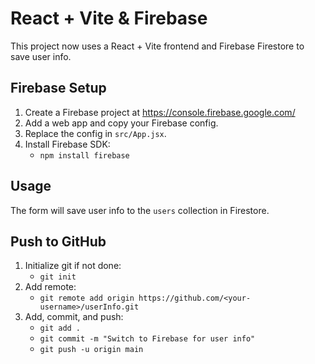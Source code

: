 

# React + Vite & Firebase

This project now uses a React + Vite frontend and Firebase Firestore to save user info.

## Firebase Setup
1. Create a Firebase project at https://console.firebase.google.com/
2. Add a web app and copy your Firebase config.
3. Replace the config in `src/App.jsx`.
4. Install Firebase SDK:
	- `npm install firebase`

## Usage
The form will save user info to the `users` collection in Firestore.

## Push to GitHub
1. Initialize git if not done:
	- `git init`
2. Add remote:
	- `git remote add origin https://github.com/<your-username>/userInfo.git`
3. Add, commit, and push:
	- `git add .`
	- `git commit -m "Switch to Firebase for user info"`
	- `git push -u origin main`
